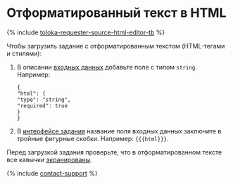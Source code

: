 # Отформатированный текст в HTML

{% include [toloka-requester-source-html-editor-tb](../../_includes/toloka-requester-source/id-toloka-requester-source/html-editor-tb.md) %}


Чтобы загрузить задание с отформатированным текстом (HTML-тегами и стилями):

1. В описании [входных данных](../incoming.md) добавьте поле с типом `string`. Например:

    ```no-highlight
    {
    "html": {
    "type": "string",
    "required": true
    }
    }
    ```

1. В [интерфейсе задания](../spec.md) название поля входных данных заключите в тройные фигурные скобки. Например: `{{{html}}}`.


Перед загрузкой задания проверьте, что в отформатированном тексте все кавычки [экранированы](../pool_csv.md#string).

{% include [contact-support](../../_includes/contact-support-help.md) %}